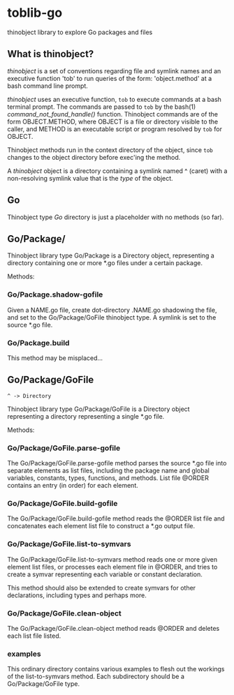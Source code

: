 # toblib-go
thinobject library to explore Go packages and files

## What is **thinobject**?

*thinobject* is a set of conventions regarding file and symlink names and an executive function 'tob'
to run queries of the form: 'object.method' at a bash command line prompt.

*thinobject* uses an executive function, ```tob``` to execute commands at a bash terminal prompt.  The
commands are passed to ```tob``` by the bash(1) *command_not_found_handle()* function.  Thinobject commands
are of the form OBJECT.METHOD, where OBJECT is a file or directory visible to the caller, and METHOD is an
executable script or program resolved by ```tob``` for OBJECT.

Thinobject methods run in the context directory of the object, since ```tob``` changes to the object 
directory before exec'ing the method.

A *thinobject* object is a directory containing a symlink named ^ (caret) with a non-resolving symlink
value that is the *type* of the object.


##  Go

Thinobject type *Go* directory is just a placeholder with no methods (so far).

##  Go/Package/

Thinobject library type Go/Package is a Directory object, representing a directory
containing one or more *.go files under a certain package.

Methods:

### Go/Package.shadow-gofile

Given a NAME.go file, create dot-directory .NAME.go shadowing the file, and set to
the Go/Package/GoFile thinobject type.  A symlink is set to the source *.go file.

### Go/Package.build

This method may be misplaced...


##  Go/Package/GoFile
    ^ -> Directory

Thinobject library type Go/Package/GoFile is a Directory object representing a directory
representing a single *.go file.

Methods:

### Go/Package/GoFile.parse-gofile

The Go/Package/GoFile.parse-gofile method parses the source *.go file into separate
elements as list files, including the package name and global variables, constants, types,
functions, and methods.  List file @ORDER contains an entry (in order) for each element.


### Go/Package/GoFile.build-gofile

The Go/Package/GoFile.build-gofile method reads the @ORDER list file and concatenates 
each element list file to construct a *.go output file.


### Go/Package/GoFile.list-to-symvars

The Go/Package/GoFile.list-to-symvars method reads one or more given element list files,
or processes each element file in @ORDER, and tries to create a symvar representing each
variable or constant declaration.

This method should also be extended to create symvars for other declarations, including
types and perhaps more.


### Go/Package/GoFile.clean-object

The Go/Package/GoFile.clean-object method reads @ORDER and deletes each list file listed.


### examples

This ordinary directory contains various examples to flesh out the workings of the list-to-symvars
method.  Each subdirectory should be a Go/Package/GoFile type.



